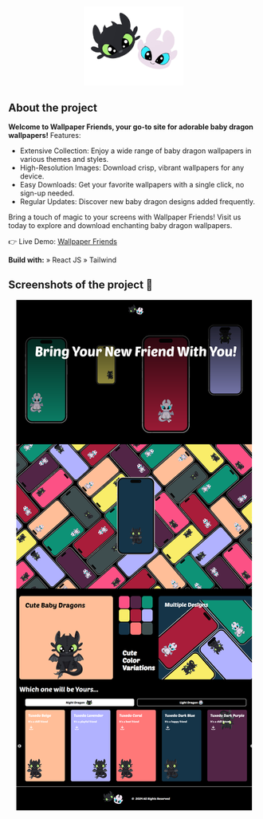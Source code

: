 <p align="center">
  <img src=".//src/assets/logo.png" alt="Logo" width="200"/>
</p>

## About the project
**Welcome to Wallpaper Friends, your go-to site for adorable baby dragon wallpapers!**
Features:
- Extensive Collection: Enjoy a wide range of baby dragon wallpapers in various themes and styles.
- High-Resolution Images: Download crisp, vibrant wallpapers for any device.
- Easy Downloads: Get your favorite wallpapers with a single click, no sign-up needed.
- Regular Updates: Discover new baby dragon designs added frequently.

Bring a touch of magic to your screens with Wallpaper Friends! Visit us today to explore and download enchanting baby dragon wallpapers.

👉 Live Demo: [Wallpaper Friends](https://wallpaper-friends.vercel.app/)

**Build with:**
» React JS
» Tailwind

## Screenshots of the project 📸

<p align="center">
  <img src="./Homepage.png" alt="Full Website"/>
</p>
